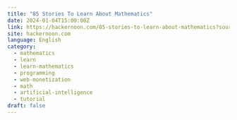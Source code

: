 ```yaml
---
title: "85 Stories To Learn About Mathematics"
date: 2024-01-04T15:00:08Z
link: https://hackernoon.com/85-stories-to-learn-about-mathematics?source=rss&utm_medium=RSS&utm_source=news.12bit.vn
site: hackernoon.com
language: English
category:
  - mathematics
  - learn
  - learn-mathematics
  - programming
  - web-monetization
  - math
  - artificial-intelligence
  - tutorial
draft: false
---
```


